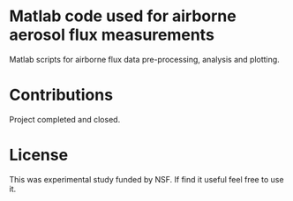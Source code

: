 # Matlab code used for airborne aerosol flux measurements

Matlab scripts for airborne flux data pre-processing, analysis and plotting.

# Contributions

Project completed and closed.

# License

This was experimental study funded by NSF. If find it useful feel free to use it. 
